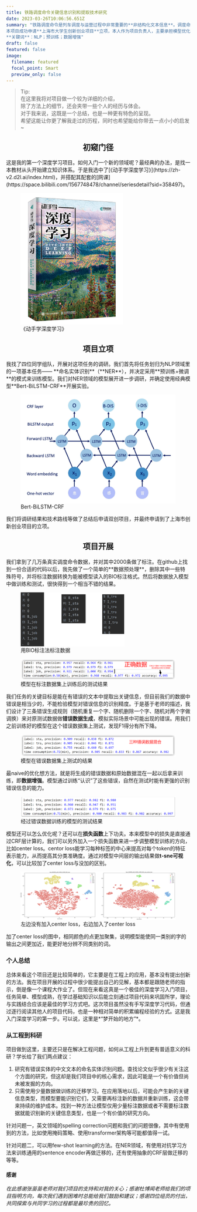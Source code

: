 ```yaml
---
title: 铁路调度命令关键信息识别和提取技术研究
date: 2023-03-26T10:06:56.651Z
summary: "铁路调度命令是列车调度与运营过程中非常重要的**非结构化文本信息**。调度命令由人工编辑生成，其中一些**关键信息**（例如车站名、车次号、限速值等）**存在出错的可能性**，有巨大的安全隐患。本项目提出通过建立**深度学习模型**来**自动识别和提取**调度命令中的关键信息，以供后续编辑系统自动查错。项目中使用**Bert-BiLSTM-CRF**深度学习模型，并借助**数据增强**和**损失函数**改进，在真实调度命令数据集上**F1得分达到0.982**，为调度命令查错提供了智能化的解决方案。\
本项目成功申请**上海市大学生创新创业项目**立项，本人作为项目负责人，主要承担模型优化和模型实验的工作，并负责日常项目管理。\
**关键词**：NLP；预训练；数据增强"
draft: false
featured: false
image:
  filename: featured
  focal_point: Smart
  preview_only: false
---
```

> Tip: \
> 在这里我将对项目做一个较为详细的介绍，\
> 除了方法上的细节，还会夹带一些个人的经历与体会。\
> 对于我来说，这既是一个总结，也是一种更有特色的呈现。\
> 希望这能让你更了解我走过的历程，同时也希望能给你带去一点小小的启发~

<h2 style="text-align:center;">初窥门径</h2>
  这是我的第一个深度学习项目。如何入门一个新的领域呢？最经典的办法，是找一本教材从头开始建立知识体系。于是我选中了[《动手学深度学习》](https://zh-v2.d2l.ai/index.html)，并搭配其配套的[网课](https://space.bilibili.com/1567748478/channel/seriesdetail?sid=358497)。
<figure>
  <img src="动手学深度学习.png" alt="《动手学深度学习》" style="zoom:40%" align="middle" />
  <figcaption>《动手学深度学习》</figcaption>
</figure>

<h2 style="text-align:center;">项目立项</h2>
  我找了四位同学组队，开展对这项任务的调研。我们首先将任务划归为NLP领域里的一项基本任务—— **命名实体识别**（**NER**），并决定采用**预训练+微调**的模式来训练模型。我们对NER领域的模型展开进一步调研，并确定使用经典模型**Bert-BiLSTM-CRF**开展实验。
<figure>
  <img src="bert-bilstm-crf.png" alt="bert-bilstm-crf" style="zoom:60%" align="middle" />
  <figcaption>Bert-BiLSTM-CRF</figcaption>
</figure>

我们将调研结果和技术路线等做了总结后申请双创项目，并最终申请到了上海市创新创业项目的立项。

<h2 style="text-align:center;">项目开展</h2>
我们拿到了几万条真实调度命令数据，并对其中2000条做了标注。在github上找到一份合适的代码以后，我先做了一个简单的**数据预处理**，删除其中一些特殊符号，并将标注数据转换为能被模型读入的BIO标注格式。然后将数据放入模型中做训练和测试，很快得到一个相当不错的结果。
<figure>
  <img src="标注结果.png" alt="BIO" style="zoom:30%" align="middle" />
  <figcaption>用BIO标注法标注数据</figcaption>
</figure>

<figure>
  <img src="实验一.png" alt="实验一结果" style="zoom:100%" align="middle" />
  <figcaption>模型在标注数据集上训练后的测试结果</figcaption>
</figure>

我们任务的关键目标是能在有错误的文本中提取出关键信息，但目前我们的数据中错误是相当少的，不能检验模型对错误信息的识别精度。于是基于老师的描述，我们设计了三条错误生成规则（随机重复一个字、随机删除一个字、随机对两个字做调换）来对原测试数据做**错误数据生成**，模拟实际场景中可能出现的错误。用我们之前训练好的模型在这个错误数据集上测试，发现F1得分有所下降。

<figure>
  <img src="实验二.png" alt="实验二结果" style="zoom:100%" align="middle" />
  <figcaption>模型在错误数据集上测试的结果</figcaption>
</figure>


最naive的优化想方法，就是将生成的错误数据和原始数据混在一起以后拿来训练，即**数据增强**。模型通过训练“认识”了这些错误，自然在测试时能有更强的识别错误信息的能力。
<figure>
  <img src="实验三.png" alt="实验三结果" style="zoom:100%" align="middle" />
  <figcaption>经过错误数据训练的模型的测试结果</figcaption>
</figure>

模型还可以怎么优化呢？还可以在**损失函数**上下功夫。本来模型中的损失是直接通过CRF层计算的，我们可以另外加入一个损失函数来进一步调整模型训练的方向，比如center loss。centor loss能学习每种标签的中心来提高对每个token的特征表示能力，从而提高其分类准确度。通过对模型中间层的输出结果做**t-sne可视化**，可以比较加了center loss与没加的区别。
<figure>
  <img src="tsne.png" alt="tsne可视化结果" style="zoom:60%" align="middle" />
  <figcaption>左边没有加入center loss，右边加入了center loss</figcaption>
</figure>

加了center loss的图中，相同颜色的点更加聚集，说明模型能使同一类别的字的输出之间更加近，能更好地分辨不同类别的词。

### 个人总结
总体来看这个项目还是比较简单的，它主要是在工程上的应用，基本没有提出创新的方法。我在项目开展的过程中很少能提出自己的见解，基本都是跟随老师的指示，倒是像一个课程大作业了。但现在来看这真是一个极佳的深度学习入门项目，任务简单、模型成熟，在学过基础知识以后能立刻通过项目代码来巩固所学，理论与实践结合应该是最佳的学习方式吧。这次项目虽然没有手写深度学习代码，但通过逐行阅读其他人的项目代码，也是一种相对简单的积累编程经验的方式。这是我入门深度学习的第一步。可以说，这里是*“梦开始的地方”*。

### 从工程到科研
项目做到这里，主要还只是在解决工程问题，如何从工程上升到更有普适意义的科研？学长给了我们两点建议：

1. 研究有错误实体的中文文本的命名实体识别问题。查找论文似乎很少有关注这个方面的研究，但这却是我们项目中的核心需求，因此可能是一个有价值但尚未被发掘的方向。
2. 只需使用少量数据做训练的迁移学习。在应用落地以后，可能会产生新的关键信息类型，而模型要能识别它们，又需要再标注新的数据并重新训练，这会带来持续的维护成本。找到一种方法让模型仅用少量标注数据或者不需要标注数据就能识别新的关键信息类型，也是一个有价值的研究方向。

针对问题一，英文领域的spelling correction问题和我们的问题很像，其中有使用到的方法，比如使用掩码策略、使用transformer架构等可能都值得一试。

针对问题二，可以用few-shot learning的方法。在NER领域，有使用对抗学习方法来训练通用的sentence encoder再做迁移的，还有使用抽象的CRF层做迁移的等等。

#### 感谢
*在此感谢张苗苗老师对我们项目的支持和对我的关心；感谢杜博闻老师给我们的项目指明方向，每次我们遇到困难时总能给我们鼓励和建议；感谢四位组员的付出，共同探索与共同学习的过程都是最珍贵的回忆。*
